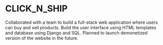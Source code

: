 # CLICK_N_SHIP
Collaborated with a team to build a full-stack web application where users can buy and sell products. Build the user interface using HTML templates and database using Django and SQL. Planned to launch demonetized version of the website in the future.
